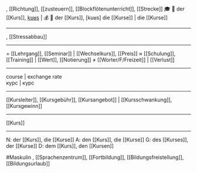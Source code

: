 , [[Richtung]], [[zusteuern]], [[Blockflötenunterricht]], [[Strecke]]
🎓 🔵 der [[Kurs]], [kʊʁs](https://youglish.com/pronounce/Kurs/german) | 💰 🔵 der [[Kurs]], [kʊʁs]
die [[Kurse]] | die [[Kurse]]

---
, [[Stressabbau]]

---
= [[Lehrgang]], [[Seminar]] | [[Wechselkurs]], [[Preis]]
≈ [[Schulung]], [[Training]] | [[Wert]], [[Notierung]]
≠ [[Worter/F/Freizeit]] | [[Verlust]]

---
course  | exchange rate  
курс | курс

---
[[Kursleiter]], [[Kursgebühr]], [[Kursangebot]] | [[Kursschwankung]], [[Kursgewinn]]

---
[[Kurs]]


---
N: der [[Kurs]], die [[Kurse]]
A: den [[Kurs]], die [[Kurse]]
G: des [[Kurses]], der [[Kurse]]
D: dem [[Kurs]], den [[Kursen]]

#Maskulin 
, [[Sprachenzentrum]], [[Fortbildung]], [[Bildungsfreistellung]], [[Bildungsurlaub]]